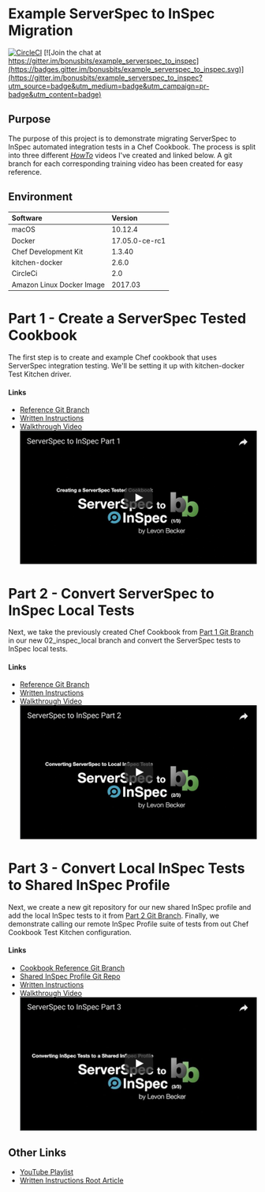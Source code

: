 # Example ServerSpec to InSpec Migration
[![CircleCI](https://circleci.com/gh/bonusbits/example_serverspec_to_inspec.svg?style=shield)](https://circleci.com/gh/bonusbits/example_serverspec_to_inspec)
[![Join the chat at https://gitter.im/bonusbits/example_serverspec_to_inspec](https://badges.gitter.im/bonusbits/example_serverspec_to_inspec.svg)](https://gitter.im/bonusbits/example_serverspec_to_inspec?utm_source=badge&utm_medium=badge&utm_campaign=pr-badge&utm_content=badge)

## Purpose
The purpose of this project is to demonstrate migrating ServerSpec to InSpec automated integration tests in a Chef Cookbook. The process is split into three different *[HowTo](https://www.youtube.com/playlist?list=PLy2eDDzDOIEpf6obkRNB_Eikx32b68f8I)* videos I've created and linked below. A git branch for each corresponding training video has been created for easy reference.

## Environment
| Software                  | Version        |
| :--------------------     | :------------- |
| macOS                     | 10.12.4        |
| Docker                    | 17.05.0-ce-rc1 |
| Chef Development Kit      | 1.3.40         |
| kitchen-docker            | 2.6.0          |
| CircleCi                  | 2.0            |
| Amazon Linux Docker Image | 2017.03        |

# Part 1 - Create a ServerSpec Tested Cookbook
The first step is to create and example Chef cookbook that uses ServerSpec integration testing. We'll be setting it up with kitchen-docker Test Kitchen driver.

#### Links
* [Reference Git Branch](https://github.com/bonusbits/example_serverspec_to_inspec/tree/01_serverspec)
* [Written Instructions](https://www.bonusbits.com/wiki/HowTo:Migrate_ServerSpec_to_InSpec_-_Part_1)
* [Walkthrough Video](https://youtu.be/fn_GV9Ejnqc)<br>
[![Part 1](images/part_1_vid_still.png)](https://youtu.be/fn_GV9Ejnqc)

# Part 2 - Convert ServerSpec to InSpec Local Tests
Next, we take the previously created Chef Cookbook from [Part 1 Git Branch](https://github.com/bonusbits/example_serverspec_to_inspec/tree/01_serverspec) in our new 02_inspec_local branch and convert the ServerSpec tests to InSpec local tests.

#### Links
* [Reference Git Branch](https://github.com/bonusbits/example_serverspec_to_inspec/tree/02_inspec_local)
* [Written Instructions](https://www.bonusbits.com/wiki/HowTo:Migrate_ServerSpec_to_InSpec_-_Part_2)
* [Walkthrough Video](https://youtu.be/jLJu2fi2z4g)<br>
[![Part 1](images/part_2_vid_still.png)](https://youtu.be/jLJu2fi2z4g)

# Part 3 - Convert Local InSpec Tests to Shared InSpec Profile
Next, we create a new git repository for our new shared InSpec profile and add the local InSpec tests to it from [Part 2 Git Branch](https://github.com/bonusbits/example_serverspec_to_inspec/tree/02_inspec_local). Finally, we demonstrate calling our remote InSpec Profile suite of tests from out Chef Cookbook Test Kitchen configuration.

#### Links
* [Cookbook Reference Git Branch](https://github.com/bonusbits/example_serverspec_to_inspec/tree/03_inspec_remote)
* [Shared InSpec Profile Git Repo](https://github.com/bonusbits/example_shared_inspec)
* [Written Instructions](https://www.bonusbits.com/wiki/HowTo:Migrate_ServerSpec_to_InSpec_-_Part_3)
* [Walkthrough Video](https://youtu.be/S0RvMnQpjXg)<br>
[![Part 1](images/part_3_vid_still.png)](https://youtu.be/S0RvMnQpjXg)

## Other Links
* [YouTube Playlist](https://www.youtube.com/playlist?list=PLy2eDDzDOIEpf6obkRNB_Eikx32b68f8I)
* [Written Instructions Root Article](https://www.bonusbits.com/wiki/HowTo:Migrate_ServerSpec_Integration_Tests_to_InSpec_for_Chef_Cookbook)
